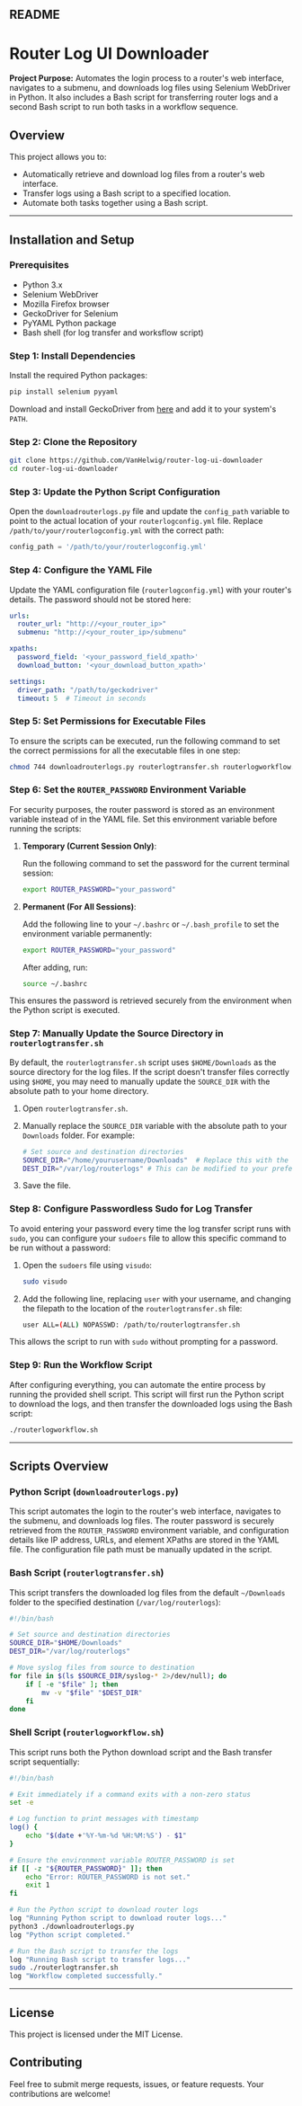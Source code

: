## README

# Router Log UI Downloader

**Project Purpose:** Automates the login process to a router's web interface, navigates to a submenu, and downloads log files using Selenium WebDriver in Python. It also includes a Bash script for transferring router logs and a second Bash script to run both tasks in a workflow sequence.

## Overview

This project allows you to:

- Automatically retrieve and download log files from a router's web interface.
- Transfer logs using a Bash script to a specified location.
- Automate both tasks together using a Bash script.

---

## Installation and Setup

### Prerequisites

- Python 3.x
- Selenium WebDriver
- Mozilla Firefox browser
- GeckoDriver for Selenium
- PyYAML Python package
- Bash shell (for log transfer and worksflow script)

### Step 1: Install Dependencies

Install the required Python packages:

```bash
pip install selenium pyyaml
```

Download and install GeckoDriver from [here](https://github.com/mozilla/geckodriver/releases) and add it to your system's `PATH`.

### Step 2: Clone the Repository

```bash
git clone https://github.com/VanHelwig/router-log-ui-downloader
cd router-log-ui-downloader
```

### Step 3: Update the Python Script Configuration

Open the `downloadrouterlogs.py` file and update the `config_path` variable to point to the actual location of your `routerlogconfig.yml` file. Replace `/path/to/your/routerlogconfig.yml` with the correct path:

```python
config_path = '/path/to/your/routerlogconfig.yml'
```

### Step 4: Configure the YAML File

Update the YAML configuration file (`routerlogconfig.yml`) with your router's details. The password should not be stored here:

```yaml
urls:
  router_url: "http://<your_router_ip>"
  submenu: "http://<your_router_ip>/submenu"

xpaths:
  password_field: '<your_password_field_xpath>'
  download_button: '<your_download_button_xpath>'

settings:
  driver_path: "/path/to/geckodriver"
  timeout: 5  # Timeout in seconds
```

### Step 5: Set Permissions for Executable Files

To ensure the scripts can be executed, run the following command to set the correct permissions for all the executable files in one step:

```bash
chmod 744 downloadrouterlogs.py routerlogtransfer.sh routerlogworkflow.sh
```

### Step 6: Set the `ROUTER_PASSWORD` Environment Variable

For security purposes, the router password is stored as an environment variable instead of in the YAML file. Set this environment variable before running the scripts:

1. **Temporary (Current Session Only)**:
   
   Run the following command to set the password for the current terminal session:

   ```bash
   export ROUTER_PASSWORD="your_password"
   ```

2. **Permanent (For All Sessions)**:

   Add the following line to your `~/.bashrc` or `~/.bash_profile` to set the environment variable permanently:

   ```bash
   export ROUTER_PASSWORD="your_password"
   ```

   After adding, run:

   ```bash
   source ~/.bashrc
   ```

This ensures the password is retrieved securely from the environment when the Python script is executed.

### Step 7: Manually Update the Source Directory in `routerlogtransfer.sh`

By default, the `routerlogtransfer.sh` script uses `$HOME/Downloads` as the source directory for the log files. If the script doesn't transfer files correctly using `$HOME`, you may need to manually update the `SOURCE_DIR` with the absolute path to your home directory.

1. Open `routerlogtransfer.sh`.
2. Manually replace the `SOURCE_DIR` variable with the absolute path to your `Downloads` folder. For example:

   ```bash
   # Set source and destination directories
   SOURCE_DIR="/home/yourusername/Downloads"  # Replace this with the absolute path to your Downloads folder
   DEST_DIR="/var/log/routerlogs" # This can be modified to your preference 
   ```

3. Save the file.

### Step 8: Configure Passwordless Sudo for Log Transfer

To avoid entering your password every time the log transfer script runs with `sudo`, you can configure your `sudoers` file to allow this specific command to be run without a password:

1. Open the `sudoers` file using `visudo`:

   ```bash
   sudo visudo
   ```

2. Add the following line, replacing `user` with your username, and changing the filepath to the location of the `routerlogtransfer.sh` file:

   ```bash
   user ALL=(ALL) NOPASSWD: /path/to/routerlogtransfer.sh
   ```

This allows the script to run with `sudo` without prompting for a password.

### Step 9: Run the Workflow Script

After configuring everything, you can automate the entire process by running the provided shell script. This script will first run the Python script to download the logs, and then transfer the downloaded logs using the Bash script:

```bash
./routerlogworkflow.sh
```

---

## Scripts Overview

### Python Script (`downloadrouterlogs.py`)

This script automates the login to the router's web interface, navigates to the submenu, and downloads log files. The router password is securely retrieved from the `ROUTER_PASSWORD` environment variable, and configuration details like IP address, URLs, and element XPaths are stored in the YAML file. The configuration file path must be manually updated in the script.

### Bash Script (`routerlogtransfer.sh`)

This script transfers the downloaded log files from the default `~/Downloads` folder to the specified destination (`/var/log/routerlogs`):

```bash
#!/bin/bash

# Set source and destination directories
SOURCE_DIR="$HOME/Downloads"
DEST_DIR="/var/log/routerlogs"

# Move syslog files from source to destination
for file in $(ls $SOURCE_DIR/syslog-* 2>/dev/null); do
    if [ -e "$file" ]; then
        mv -v "$file" "$DEST_DIR"
    fi
done
```

### Shell Script (`routerlogworkflow.sh`)

This script runs both the Python download script and the Bash transfer script sequentially:

```bash
#!/bin/bash

# Exit immediately if a command exits with a non-zero status
set -e

# Log function to print messages with timestamp
log() {
    echo "$(date +'%Y-%m-%d %H:%M:%S') - $1"
}

# Ensure the environment variable ROUTER_PASSWORD is set
if [[ -z "${ROUTER_PASSWORD}" ]]; then
    echo "Error: ROUTER_PASSWORD is not set."
    exit 1
fi

# Run the Python script to download router logs
log "Running Python script to download router logs..."
python3 ./downloadrouterlogs.py
log "Python script completed."

# Run the Bash script to transfer the logs
log "Running Bash script to transfer logs..."
sudo ./routerlogtransfer.sh
log "Workflow completed successfully."
```

---

## License

This project is licensed under the MIT License.

## Contributing

Feel free to submit merge requests, issues, or feature requests. Your contributions are welcome!
